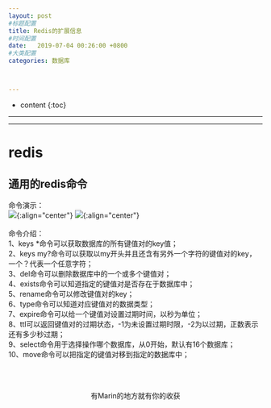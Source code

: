 ```yaml
---
layout: post
#标题配置
title: Redis的扩展信息
#时间配置
date:   2019-07-04 00:26:00 +0800
#大类配置
categories: 数据库



---
```


* content
{:toc}
---
---
# redis

## 通用的redis命令
命令演示：<br>
![](https://itmanmzt.github.io/styles/images/redis/011.jpg){:align="center"}
![](https://itmanmzt.github.io/styles/images/redis/012.jpg){:align="center"}<br><br>
命令介绍：<br>
1、keys *命令可以获取数据库的所有键值对的key值；<br>
2、keys my?命令可以获取以my开头并且还含有另外一个字符的键值对的key，一个？代表一个任意字符；<br>
3、del命令可以删除数据库中的一个或多个键值对；<br>
4、exists命令可以知道指定的键值对是否存在于数据库中；<br>
5、rename命令可以修改键值对的key；<br>
6、type命令可以知道对应键值对的数据类型；<br>
7、expire命令可以给一个键值对设置过期时间，以秒为单位；<br>
8、ttl可以返回键值对的过期状态，-1为未设置过期时限，-2为以过期，正数表示还有多少秒过期；<br>
9、select命令用于选择操作哪个数据库，从0开始，默认有16个数据库；<br>
10、move命令可以把指定的键值对移到指定的数据库中；



  <br>

<br>

<center>有Marin的地方就有你的收获</center>